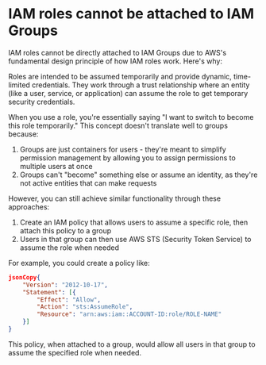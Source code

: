 # IAM roles cannot be attached to IAM Groups

IAM roles cannot be directly attached to IAM Groups due to AWS's fundamental design principle of how IAM roles work. Here's why:

Roles are intended to be assumed temporarily and provide dynamic, time-limited credentials. They work through a trust relationship where an entity (like a user, service, or application) can assume the role to get temporary security credentials.

When you use a role, you're essentially saying "I want to switch to become this role temporarily." This concept doesn't translate well to groups because:

1. Groups are just containers for users - they're meant to simplify permission management by allowing you to assign permissions to multiple users at once
2. Groups can't "become" something else or assume an identity, as they're not active entities that can make requests

However, you can still achieve similar functionality through these approaches:

1. Create an IAM policy that allows users to assume a specific role, then attach this policy to a group
2. Users in that group can then use AWS STS (Security Token Service) to assume the role when needed

For example, you could create a policy like:

```json
jsonCopy{
    "Version": "2012-10-17",
    "Statement": [{
        "Effect": "Allow",
        "Action": "sts:AssumeRole",
        "Resource": "arn:aws:iam::ACCOUNT-ID:role/ROLE-NAME"
    }]
}
```

This policy, when attached to a group, would allow all users in that group to assume the specified role when needed.
